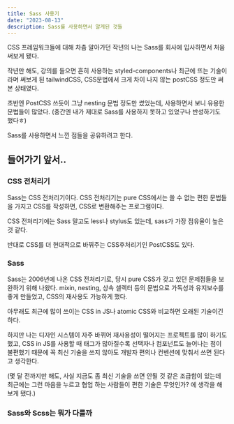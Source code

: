 ```yaml
---
title: Sass 사용기
date: "2023-08-13"
description: Sass를 사용하면서 알게된 것들
---
```


CSS 프레임워크들에 대해 차츰 알아가던 작년의 나는 Sass를 회사에 입사하면서 처음 써보게 됐다.

작년만 해도, 강의를 들으면 흔히 사용하는 styled-components나 최근에 뜨는 기술이라며 써보게 된 tailwindCSS, CSS문법에서 크게 차이 나지 않는 postCSS 정도만 써본 상태였다.

초반엔 PostCSS 쓰듯이 그냥 nesting 문법 정도만 썼었는데, 사용하면서 보니 유용한 문법들이 많았다. (중간엔 내가 제대로 Sass를 사용하지 못하고 있었구나 반성하기도 했다ㅎ)

Sass를 사용하면서 느낀 점들을 공유하려고 한다.

## 들어가기 앞서..

### CSS 전처리기

Sass는 CSS 전처리기이다. CSS 전처리기는 pure CSS에서는 쓸 수 없는 편한 문법들을 가지고 CSS를 작성하면, CSS로 변환해주는 프로그램이다.

CSS 전처리기에는 Sass 말고도 less나 stylus도 있는데, sass가 가장 점유율이 높은 것 같다.

반대로 CSS를 더 현대적으로 바꿔주는 CSS후처리기인 PostCSS도 있다.

### Sass

Sass는 2006년에 나온 CSS 전처리기로, 당시 pure CSS가 갖고 있던 문제점들을 보완하기 위해 나왔다. mixin, nesting, 상속 셀렉터 등의 문법으로 가독성과 유지보수를 좋게 만들었고, CSS의 재사용도 가능하게 했다.

아무래도 최근에 많이 쓰이는 CSS in JS나 atomic CSS와 비교하면 오래된 기술이긴 하다.

하지만 나는 디자인 시스템이 자주 바뀌어 재사용성이 떨어지는 프로젝트를 많이 하기도 했고, CSS in JS를 사용할 때 태그가 많아질수록 선택자나 컴포넌트도 늘어나는 점이 불편했기 때문에 꼭 최신 기술을 쓰지 않아도 개발자 편의나 컨벤션에 맞춰서 쓰면 된다고 생각한다.

(몇 달 전까지만 해도, 사실 지금도 좀 최신 기술을 쓰면 안될 것 같은 조급함이 있는데 최근에는 그런 마음을 누르고 협업 하는 사람들이 편한 기술은 무엇인가? 에 생각을 해보게 됐다.)

### Sass와 Scss는 뭐가 다를까
